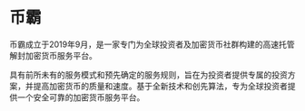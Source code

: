 # 

# 币霸

币霸成立于2019年9月，是一家专门为全球投资者及加密货币社群构建的高速托管解封加密货币服务平台。

具有前所未有的服务模式和预先确定的服务规则，旨在为投资者提供专属的投资方案，并提高加密货币的质量和速度。基于全新技术和创先算法，专为全球投资者提供一个安全可靠的加密货币服务平台。

